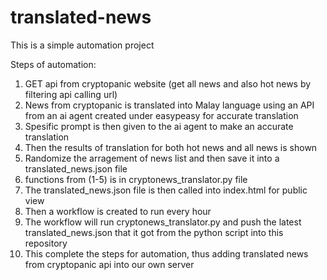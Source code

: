 # translated-news
This is a simple automation project

Steps of automation:

1. GET api from cryptopanic website (get all news and also hot news by filtering api calling url)
2. News from cryptopanic is translated into Malay language using an API from an ai agent created under easypeasy for accurate translation
3. Spesific prompt is then given to the ai agent to make an accurate translation
4. Then the results of translation for both hot news and all news is shown
5. Randomize the arragement of news list and then save it into a translated_news.json file
6. functions from (1-5) is in cryptonews_translator.py file
7. The translated_news.json file is then called into index.html for public view
8. Then a workflow is created to run every hour
9. The workflow will run cryptonews_translator.py and push the latest translated_news.json that it got from the python script into this repository
10. This complete the steps for automation, thus adding translated news from cryptopanic api into our own server

